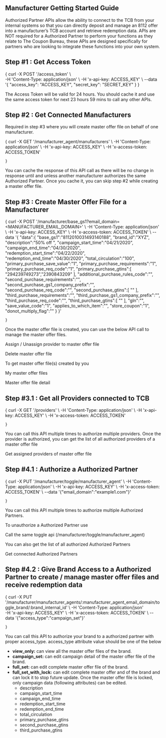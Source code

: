 
## Manufacturer Getting Started Guide

Authorized Partner APIs allow the ability to connect to the TCB from your internal systems so that you can directly deposit and manage an 8112 offer into a manufacturer’s TCB account and retrieve redemption data. APIs are NOT required for a Authorized Partner to perform your functions as they relate to The Coupon Bureau, these APIs are designed specifically for partners who are looking to integrate these functions into your own system.

## Step #1 : Get Access Token

{
    curl -X POST '/access_token' \   
    -H 'Content-Type: application/json' \ 
    -H 'x-api-key: ACCESS_KEY' \ 
    --data '{ 
    "access_key": "ACCESS_KEY", 
   "secret_key": "SECRET_KEY" 
     }
    }

The Access Token will be valid for 24 hours. You should cache it and use the same access token for next 23 hours 59 mins to call any other APIs.

## Step #2 : Get Connected Manufacturers

Required in step #3 where you will create master offer file on behalf of one manufacturer.

{
    curl -X GET '/manufacturer_agent/manufacturers' \ 
    -H 'Content-Type: application/json' \ 
    -H 'x-api-key: ACCESS_KEY' \ 
    -H 'x-access-token: ACCESS_TOKEN' 
            
    }

You can cache the response of this API call as there will be no change in response until and unless another manufacturer authorizes the same Authorized Partner. Once you cache it, you can skip step #2 while creating a master offer file.

## Step #3 : Create Master Offer File for a Manufacturer

{
curl -X POST '/manufacturer/base_gs1?email_domain=<MANUFACTURER_EMAIL_DOMAIN>' \ 
-H 'Content-Type: application/json' \ 
-H 'x-api-key: ACCESS_KEY' \ 
-H 'x-access-token: ACCESS_TOKEN' \ 
--data '{
    "data":{
        "base_gs1":"8112010031493140188",
        "brand_id":"XYZ",
        "description":"50% off ",
        "campaign_start_time":"04/21/2020",
        "campaign_end_time":"04/30/2020",
        "redemption_start_time":"04/22/2020",
        "redemption_end_time":"04/30/2020",
        "total_circulation":"100",
        "primary_purchase_save_value":"1",
        "primary_purchase_requirements":"1",
        "primary_purchase_req_code":"1",
        "primary_purchase_gtins":[
            "294239749273","2390843209"
            ],
        "additional_purchase_rules_code":"",
        "second_purchase_requirements":"",
        "second_purchase_gs1_company_prefix":"",
        "second_purchase_req_code":"",
        "second_purchase_gtins":[
            ""
            ],
        "third_purchase_requirements":"",
        "third_purchase_gs1_company_prefix":"",
        "third_purchase_req_code":"",
        "third_purchase_gtins":[
            ""
            ],
        "gln":"",
        "save_value_code":"1",
        "applies_to_which_item":"",
        "store_coupon":"1",
        "donot_multiply_flag":""
    }
}'
            
    }

Once the master offer file is created, you can use the below API call to manage the master offer files.

Assign / Unassign provider to master offer file

Delete master offer file

To get master offer file(s) created by you

My master offer files

Master offer file detail

## Step #3.1 : Get all Providers connected to TCB

{
    curl -X GET '/providers' \ 
    -H 'Content-Type: application/json' \ 
    -H 'x-api-key: ACCESS_KEY' \ 
    -H 'x-access-token: ACCESS_TOKEN' 
            
    }

You can call this API multiple times to authorize multiple providers. Once the provider is authorized, you can get the list of all authorized providers of a master offer file

Get assigned providers of master offer file

## Step #4.1 : Authorize a Authorized Partner

{
    curl -X PUT '/manufacturer/toggle/manufacturer_agent' \ 
    -H 'Content-Type: application/json' \ 
    -H 'x-api-key: ACCESS_KEY' \ 
    -H 'x-access-token: ACCESS_TOKEN' \ 
    --data '{"email_domain":"example1.com"}'
            
    }

You can call this API multiple times to authorize multiple Authorized Partners.

To unauthorize a Authorized Partner use

Call the same toggle api (/manufacturer/toggle/manufacturer_agent)

You can also get the list of all authorized Authorized Partners

Get connected Authorized Partners

## Step #4.2 : Give Brand Access to a Authorized Partner to create / manage master offer files and receive redemption data

{
curl -X PUT '/manufacturer/manufacturer_agents/:manufacturer_agent_email_domain/toggle_brand/:brand_internal_id' \ 
-H 'Content-Type: application/json'  
-H 'x-api-key: ACCESS_KEY' \ 
-H 'x-access-token: ACCESS_TOKEN' \ 
--data '{"access_type":"campaign_set"}'
            
    }

You can call this API to authorize your brand to a authorized partner with proper access_type. access_type attribute value should be one of the below

-   **view_only:**  can view all the master offer files of the brand.
-   **campaign_set:**  can edit campaign detail of the master offer file of the brand.
-   **full_set:**  can edit complete master offer file of the brand.
-   **full_set_with_lock:**  can edit complete master offer and of the brand and can lock it to stop future update. Once the master offer file is locked, only campaign data (following attributes) can be edited.
    -   description
    -   campaign_start_time
    -   campaign_end_time
    -   redemption_start_time
    -   redemption_end_time
    -   total_circulation
    -   primary_purchase_gtins
    -   second_purchase_gtins
    -   third_purchase_gtins
<!--stackedit_data:
eyJoaXN0b3J5IjpbMjEyMTMyOTAxMCwyMDMxOTk2OTgzLC01Mj
g5NjU0NDksLTcxNzI2MDI3OCwxMTYwMTMxOTM2LDE1MTY2NDY0
NzcsNDA5ODQwODg0LC05MjI0MzQ1OTZdfQ==
-->